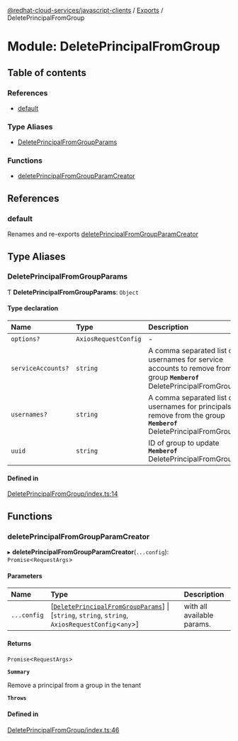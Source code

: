 [@redhat-cloud-services/javascript-clients](../README.md) / [Exports](../modules.md) / DeletePrincipalFromGroup

# Module: DeletePrincipalFromGroup

## Table of contents

### References

- [default](DeletePrincipalFromGroup.md#default)

### Type Aliases

- [DeletePrincipalFromGroupParams](DeletePrincipalFromGroup.md#deleteprincipalfromgroupparams)

### Functions

- [deletePrincipalFromGroupParamCreator](DeletePrincipalFromGroup.md#deleteprincipalfromgroupparamcreator)

## References

### default

Renames and re-exports [deletePrincipalFromGroupParamCreator](DeletePrincipalFromGroup.md#deleteprincipalfromgroupparamcreator)

## Type Aliases

### DeletePrincipalFromGroupParams

Ƭ **DeletePrincipalFromGroupParams**: `Object`

#### Type declaration

| Name | Type | Description |
| :------ | :------ | :------ |
| `options?` | `AxiosRequestConfig` | - |
| `serviceAccounts?` | `string` | A comma separated list of usernames for service accounts to remove from the group **`Memberof`** DeletePrincipalFromGroupApi |
| `usernames?` | `string` | A comma separated list of usernames for principals to remove from the group **`Memberof`** DeletePrincipalFromGroupApi |
| `uuid` | `string` | ID of group to update **`Memberof`** DeletePrincipalFromGroupApi |

#### Defined in

[DeletePrincipalFromGroup/index.ts:14](https://github.com/RedHatInsights/javascript-clients/blob/main/packages/rbac/DeletePrincipalFromGroup/index.ts#L14)

## Functions

### deletePrincipalFromGroupParamCreator

▸ **deletePrincipalFromGroupParamCreator**(`...config`): `Promise`\<`RequestArgs`\>

#### Parameters

| Name | Type | Description |
| :------ | :------ | :------ |
| `...config` | [[`DeletePrincipalFromGroupParams`](DeletePrincipalFromGroup.md#deleteprincipalfromgroupparams)] \| [`string`, `string`, `string`, `AxiosRequestConfig`\<`any`\>] | with all available params. |

#### Returns

`Promise`\<`RequestArgs`\>

**`Summary`**

Remove a principal from a group in the tenant

**`Throws`**

#### Defined in

[DeletePrincipalFromGroup/index.ts:46](https://github.com/RedHatInsights/javascript-clients/blob/main/packages/rbac/DeletePrincipalFromGroup/index.ts#L46)
